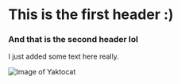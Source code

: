 # This is the first header :)

### And that is the second header lol

I just added some text here really.

![Image of Yaktocat](https://octodex.github.com/images/yaktocat.png)
